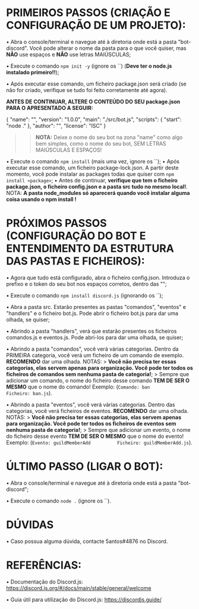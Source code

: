 # PRIMEIROS PASSOS (CRIAÇÃO E CONFIGURAÇÃO DE UM PROJETO):

  • Abra o console/terminal e navegue até à diretoria onde está a pasta "bot-discord".
    Você pode alterar o nome da pasta para o que você quiser, mas **NÃO** use espaços e **NÃO** use letras MAIÚSCULAS;

  • Execute o comando `npm init -y` (ignore os ``) (**Deve ter o node.js instalado primeiro!!**);

  • Após executar esse comando, um ficheiro package.json será criado (se não for criado, verifique se tudo foi feito corretamente até agora).
    

   **ANTES DE CONTINUAR, ALTERE O CONTEÚDO DO SEU package.json PARA O APRESENTADO A SEGUIR:**

   {
     "name": "<nomedoseubot>",
     "version": "1.0.0",
     "main": "./src/bot.js",
     "scripts": {
       "start": "node ."
     },
     "author": "<SeuNome>",
     "license": "ISC"
   }

   >> **NOTA:** Deixe o nome do seu bot na zona "name" como algo bem simples, como o nome do seu bot, SEM LETRAS MAIÚSCULAS E ESPAÇOS!


  • Execute o comando `npm install` (mais uma vez, ignore os ``);
  • Após executar esse comando, um ficheiro package-lock.json. A partir deste momento, você pode instalar as packages todas que quiser com `npm install <package>`;
  • Antes de continuar, **verifique que tem o ficheiro package.json, o ficheiro config.json e a pasta src tudo no mesmo local!**.
    NOTA: **A pasta node_modules só aparecerá quando você instalar alguma coisa usando o npm install <package>!**


>>>>>>>>>>>>>>>>>>>>>>>>>>>>>>>>>>>>>>>>>>>>>>>>>>>>>>>>>>>>>>>>>>>>>>>>>>>>>>>>>>>>>>>>>>>>>>>>>>>>>>>>>>>>>>>>>>>>>>>>>>>>>>>>>>>>>>>>>>>>>>>>>>>>>>>>>>>>>>>>>>>>>>>>>>

# PRÓXIMOS PASSOS (CONFIGURAÇÃO DO BOT E ENTENDIMENTO DA ESTRUTURA DAS PASTAS E FICHEIROS):

  • Agora que tudo está configurado, abra o ficheiro config.json. Introduza o prefixo e o token do seu bot nos espaços corretos, dentro das "";

  • Execute o comando `npm install discord.js` (ignorando os ``);

  • Abra a pasta src. Estarão presentes as pastas "comandos", "eventos" e "handlers" e o ficheiro bot.js. Pode abrir o ficheiro bot.js para dar uma olhada, se quiser;

  • Abrindo a pasta "handlers", verá que estarão presentes os ficheiros comandos.js e eventos.js. Pode abri-los para dar uma olhada, se quiser;

  • Abrindo a pasta "comandos", você verá várias categorias. Dentro da PRIMEIRA categoria, você verá um ficheiro de um comando de exemplo. **RECOMENDO** dar uma olhada.
    NOTAS:
     > **Você não precisa ter essas categorias, elas servem apenas para organização. Você pode ter todos os ficheiros de comandos sem nenhuma pasta de categoria!**;
     > Sempre que adicionar um comando, o nome do ficheiro desse comando **TEM DE SER O MESMO** que o nome do comando!
       Exemplo: (`Comando: ban          Ficheiro: ban.js`).

  • Abrindo a pasta "eventos", você verá várias categorias. Dentro das categorias, você verá ficheiros de eventos. **RECOMENDO** dar uma olhada.
    NOTAS:
     > **Você não precisa ter essas categorias, elas servem apenas para organização. Você pode ter todos os ficheiros de eventos sem nenhuma pasta de categoria!**;
     > Sempre que adicionar um evento, o nome do ficheiro desse evento **TEM DE SER O MESMO** que o nome do evento!
       Exemplo: (`Evento: guildMemberAdd          Ficheiro: guildMemberAdd.js`).
  

>>>>>>>>>>>>>>>>>>>>>>>>>>>>>>>>>>>>>>>>>>>>>>>>>>>>>>>>>>>>>>>>>>>>>>>>>>>>>>>>>>>>>>>>>>>>>>>>>>>>>>>>>>>>>>>>>>>>>>>>>>>>>>>>>>>>>>>>>>>>>>>>>>>>>>>>>>>>>>>>>>>>>>>>>>

# ÚLTIMO PASSO (LIGAR O BOT):

  • Abra o console/terminal e navegue até à diretoria onde está a pasta "bot-discord";

  • Execute o comando `node .` (ignore os ``).


>>>>>>>>>>>>>>>>>>>>>>>>>>>>>>>>>>>>>>>>>>>>>>>>>>>>>>>>>>>>>>>>>>>>>>>>>>>>>>>>>>>>>>>>>>>>>>>>>>>>>>>>>>>>>>>>>>>>>>>>>>>>>>>>>>>>>>>>>>>>>>>>>>>>>>>>>>>>>>>>>>>>>>>>>>

# DÚVIDAS

  • Caso possua alguma dúvida, contacte 5antos#4876 no Discord.


>>>>>>>>>>>>>>>>>>>>>>>>>>>>>>>>>>>>>>>>>>>>>>>>>>>>>>>>>>>>>>>>>>>>>>>>>>>>>>>>>>>>>>>>>>>>>>>>>>>>>>>>>>>>>>>>>>>>>>>>>>>>>>>>>>>>>>>>>>>>>>>>>>>>>>>>>>>>>>>>>>>>>>>>>>

# REFERÊNCIAS:

  • Documentação do Discord.js: https://discord.js.org/#/docs/main/stable/general/welcome

  • Guia útil para utilização do Discord.js: https://discordjs.guide/